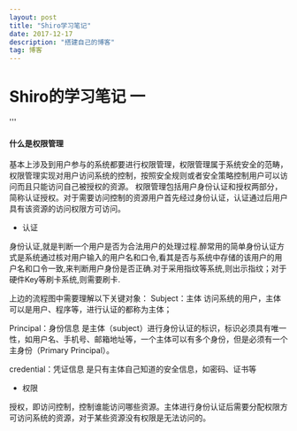 ```yaml
---
layout: post
title: "Shiro学习笔记"
date: 2017-12-17
description: "搭建自己的博客"
tag: 博客
---
```


# Shiro的学习笔记 一
'''
#### 什么是权限管理
基本上涉及到用户参与的系统都要进行权限管理，权限管理属于系统安全的范畴，权限管理实现对用户访问系统的控制，按照安全规则或者安全策略控制用户可以访问而且只能访问自己被授权的资源。
权限管理包括用户身份认证和授权两部分，简称认证授权。对于需要访问控制的资源用户首先经过身份认证，认证通过后用户具有该资源的访问权限方可访问。

- 认证

身份认证,就是判断一个用户是否为合法用户的处理过程.醉常用的简单身份认证方式是系统通过核对用户输入的用户名和口令,看其是否与系统中存储的该用户的用户名和口令一致,来判断用户身份是否正确.对于采用指纹等系统,则出示指纹；对于硬件Key等刷卡系统,则需要刷卡.


上边的流程图中需要理解以下关键对象：
Subject：主体
	访问系统的用户，主体可以是用户、程序等，进行认证的都称为主体；

Principal：身份信息
	是主体（subject）进行身份认证的标识，标识必须具有唯一性，如用户名、手机号、邮箱地址等，一个主体可以有多个身份，但是必须有一个主身份（Primary Principal）。

credential：凭证信息
	是只有主体自己知道的安全信息，如密码、证书等

- 权限

授权，即访问控制，控制谁能访问哪些资源。主体进行身份认证后需要分配权限方可访问系统的资源，对于某些资源没有权限是无法访问的。
